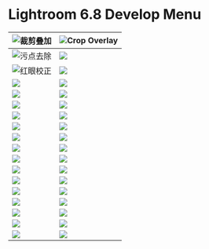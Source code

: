 # Lightroom 6.8 Develop Menu

| ![裁剪叠加](https://reggiezhang.github.io/res/lr-menu-develop/裁剪叠加.png)  | ![Crop Overlay](https://reggiezhang.github.io/res/lr-menu-develop/Crop-Overlay.png) |
|------------------------------------------------------------------------------|-------------------------------------------------------------------------------------|
| ![污点去除](https://reggiezhang.github.io/res/lr-menu-develop/污点去除.png)  | ![](https://reggiezhang.github.io/res/lr-menu-develop/Spot-Removal.png)             |
| ![红眼校正](https://reggiezhang.github.io/res/lr-menu-develop/红眼校正.png)  | ![](https://reggiezhang.github.io/res/lr-menu-develop/Red-Eye-Correction.png)       |
| ![](https://reggiezhang.github.io/res/lr-menu-develop/渐变滤镜.png)          | ![](https://reggiezhang.github.io/res/lr-menu-develop/Graduated-Filter.png)         |
| ![](https://reggiezhang.github.io/res/lr-menu-develop/径向滤镜.png)          | ![](https://reggiezhang.github.io/res/lr-menu-develop/Radial-Filter.png)            |
| ![](https://reggiezhang.github.io/res/lr-menu-develop/调整画笔.png)          | ![](https://reggiezhang.github.io/res/lr-menu-develop/Adjustment-Brush.png)         |
| ![](https://reggiezhang.github.io/res/lr-menu-develop/基本.png)              | ![](https://reggiezhang.github.io/res/lr-menu-develop/Basic.png)                    |
| ![](https://reggiezhang.github.io/res/lr-menu-develop/色调曲线.png)          | ![](https://reggiezhang.github.io/res/lr-menu-develop/Tone-Curve.png)               |
| ![](https://reggiezhang.github.io/res/lr-menu-develop/HSL-zh.png)            | ![](https://reggiezhang.github.io/res/lr-menu-develop/HSL-en.png)                   |
| ![](https://reggiezhang.github.io/res/lr-menu-develop/颜色.png)              | ![](https://reggiezhang.github.io/res/lr-menu-develop/Color.png)                    |
| ![](https://reggiezhang.github.io/res/lr-menu-develop/黑白.png)              | ![](https://reggiezhang.github.io/res/lr-menu-develop/B&W.png)                      |
| ![](https://reggiezhang.github.io/res/lr-menu-develop/分离色调.png)          | ![](https://reggiezhang.github.io/res/lr-menu-develop/Split-Toning.png)             |
| ![](https://reggiezhang.github.io/res/lr-menu-develop/细节.png)              | ![](https://reggiezhang.github.io/res/lr-menu-develop/Detail.png)                   |
| ![](https://reggiezhang.github.io/res/lr-menu-develop/镜头矫正-配置文件.png) | ![](https://reggiezhang.github.io/res/lr-menu-develop/Lens-Corrections-Profile.png) |
| ![](https://reggiezhang.github.io/res/lr-menu-develop/镜头矫正-手动.png)     | ![](https://reggiezhang.github.io/res/lr-menu-develop/Lens-Corrections-Manual.png)  |
| ![](https://reggiezhang.github.io/res/lr-menu-develop/变换.png)              | ![](https://reggiezhang.github.io/res/lr-menu-develop/Transform.png)                |
| ![](https://reggiezhang.github.io/res/lr-menu-develop/效果.png)              | ![](https://reggiezhang.github.io/res/lr-menu-develop/Effects.png)                  |
| ![](https://reggiezhang.github.io/res/lr-menu-develop/相机校准.png)          | ![](https://reggiezhang.github.io/res/lr-menu-develop/Camera-Calibration.png)       |
